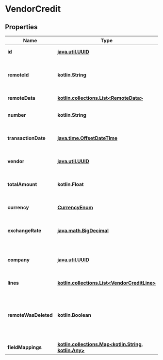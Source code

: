 
# VendorCredit

## Properties
Name | Type | Description | Notes
------------ | ------------- | ------------- | -------------
**id** | [**java.util.UUID**](java.util.UUID.md) |  |  [optional] [readonly]
**remoteId** | **kotlin.String** | The third-party API ID of the matching object. |  [optional]
**remoteData** | [**kotlin.collections.List&lt;RemoteData&gt;**](RemoteData.md) |  |  [optional] [readonly]
**number** | **kotlin.String** | The vendor credit&#39;s number. |  [optional]
**transactionDate** | [**java.time.OffsetDateTime**](java.time.OffsetDateTime.md) | The vendor credit&#39;s transaction date. |  [optional]
**vendor** | [**java.util.UUID**](java.util.UUID.md) | The vendor credit&#39;s vendor. |  [optional]
**totalAmount** | **kotlin.Float** | The vendor credit&#39;s total amount. |  [optional]
**currency** | [**CurrencyEnum**](CurrencyEnum.md) | The vendor credit&#39;s currency. |  [optional]
**exchangeRate** | [**java.math.BigDecimal**](java.math.BigDecimal.md) | The vendor credit&#39;s exchange rate. |  [optional]
**company** | [**java.util.UUID**](java.util.UUID.md) | The company the vendor credit belongs to. |  [optional]
**lines** | [**kotlin.collections.List&lt;VendorCreditLine&gt;**](VendorCreditLine.md) |  |  [optional] [readonly]
**remoteWasDeleted** | **kotlin.Boolean** | Indicates whether or not this object has been deleted by third party webhooks. |  [optional] [readonly]
**fieldMappings** | [**kotlin.collections.Map&lt;kotlin.String, kotlin.Any&gt;**](kotlin.Any.md) |  |  [optional] [readonly]



